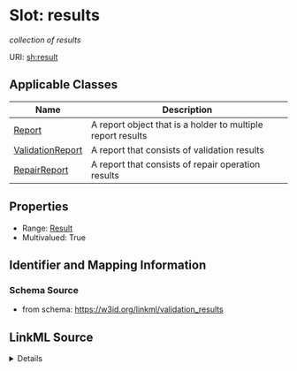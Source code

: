 # Slot: results
_collection of results_


URI: [sh:result](http://www.w3.org/ns/shacl#result)



<!-- no inheritance hierarchy -->




## Applicable Classes

| Name | Description |
| --- | --- |
[Report](Report.md) | A report object that is a holder to multiple report results
[ValidationReport](ValidationReport.md) | A report that consists of validation results
[RepairReport](RepairReport.md) | A report that consists of repair operation results






## Properties

* Range: [Result](Result.md)
* Multivalued: True








## Identifier and Mapping Information







### Schema Source


* from schema: https://w3id.org/linkml/validation_results




## LinkML Source

<details>
```yaml
name: results
description: collection of results
from_schema: https://w3id.org/linkml/validation_results
rank: 1000
slot_uri: sh:result
multivalued: true
alias: results
domain_of:
- Report
range: Result
inlined: true
inlined_as_list: true

```
</details>